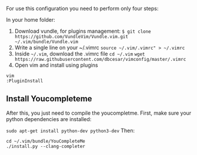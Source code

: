 For use this configuration you need to perform only four steps:

In your home folder:

1. Download vundle, for plugins management:
`$ git clone https://github.com/VundleVim/Vundle.vim.git ~/.vim/bundle/Vundle.vim` 
2. Write a single line on your ~/.vimrc
`source ~/.vim/.vimrc" > ~/.vimrc`
3. Inside `~/.vim`, download the .vimrc file
`cd ~/.vim`
`wget https://raw.githubusercontent.com/dbcesar/vimconfig/master/.vimrc`
1. Open vim and install using plugins
```
vim
:PluginInstall
```

## Install Youcompleteme
After this, you just need to compile the youcompletme. First, make sure your python dependencies are installed:

`sudo apt-get install python-dev python3-dev`
Then:
```
cd ~/.vim/bundle/YouCompleteMe
./install.py --clang-completer
```
